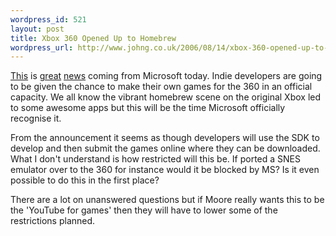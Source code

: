 ```yaml
--- 
wordpress_id: 521
layout: post
title: Xbox 360 Opened Up to Homebrew
wordpress_url: http://www.johng.co.uk/2006/08/14/xbox-360-opened-up-to-homebrew/
---
```

[This](http://blogs.guardian.co.uk/games/archives/2006/08/14/xbox_360_opens_up_to_indie_coders.html) is [great](http://www.gamasutra.com/php-bin/news_index.php?story=10458) [news](http://news.bbc.co.uk/1/hi/technology/4789809.stm) coming from Microsoft today. Indie developers are going to be given the chance to make their own games for the 360 in an official capacity. We all know the vibrant homebrew scene on the original Xbox led to some awesome apps but this will be the time Microsoft officially recognise it.

From the announcement it seems as though developers will use the SDK to develop and then submit the games online where they can be downloaded. What I don't understand is how restricted will this be. If ported a SNES emulator over to the 360 for instance would it be blocked by MS? Is it even possible to do this in the first place?

There are a lot on unanswered questions but if Moore really wants this to be the 'YouTube for games' then they will have to lower some of the restrictions planned.
